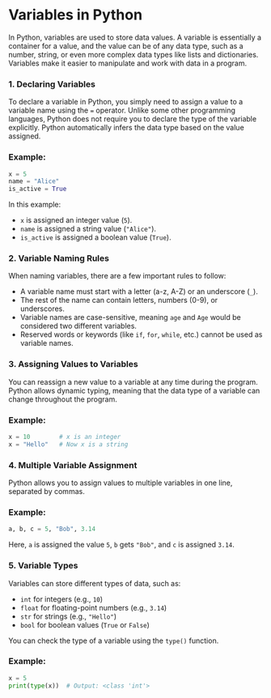 # Variables in Python

In Python, variables are used to store data values. A variable is essentially a container for a value, and the value can be of any data type, such as a number, string, or even more complex data types like lists and dictionaries. Variables make it easier to manipulate and work with data in a program.

### 1. **Declaring Variables**

To declare a variable in Python, you simply need to assign a value to a variable name using the `=` operator. Unlike some other programming languages, Python does not require you to declare the type of the variable explicitly. Python automatically infers the data type based on the value assigned.

### Example:
```python
x = 5
name = "Alice"
is_active = True
```
In this example:
- `x` is assigned an integer value (`5`).
- `name` is assigned a string value (`"Alice"`).
- `is_active` is assigned a boolean value (`True`).

### 2. **Variable Naming Rules**

When naming variables, there are a few important rules to follow:
- A variable name must start with a letter (a-z, A-Z) or an underscore (`_`).
- The rest of the name can contain letters, numbers (0-9), or underscores.
- Variable names are case-sensitive, meaning `age` and `Age` would be considered two different variables.
- Reserved words or keywords (like `if`, `for`, `while`, etc.) cannot be used as variable names.

### 3. **Assigning Values to Variables**

You can reassign a new value to a variable at any time during the program. Python allows dynamic typing, meaning that the data type of a variable can change throughout the program.

### Example:
```python
x = 10        # x is an integer
x = "Hello"   # Now x is a string
```

### 4. **Multiple Variable Assignment**

Python allows you to assign values to multiple variables in one line, separated by commas.

### Example:
```python
a, b, c = 5, "Bob", 3.14
```
Here, `a` is assigned the value `5`, `b` gets `"Bob"`, and `c` is assigned `3.14`.

### 5. **Variable Types**

Variables can store different types of data, such as:
- `int` for integers (e.g., `10`)
- `float` for floating-point numbers (e.g., `3.14`)
- `str` for strings (e.g., `"Hello"`)
- `bool` for boolean values (`True` or `False`)

You can check the type of a variable using the `type()` function.

### Example:
```python
x = 5
print(type(x))  # Output: <class 'int'>
```